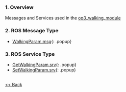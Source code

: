 ### 1. Overview
Messages and Services used in the [op3_walking_module]

### 2. ROS Message Type
* [WalkingParam.msg]{: .popup}  


### 3. ROS Service Type  
* [GetWalkingParam.srv]{: .popup}
* [SetWalkingParam.srv]{: .popup}


<br>[&lt;&lt; Back](robotis_op3_msgs.md)

[op3_walking_module]:op3_walking_module.md
[WalkingParam.msg]: /docs/en/popup/op3_WalkingParam.msg/
[GetWalkingParam.srv]: /docs/en/popup/op3_GetWalkingParam.srv/
[SetWalkingParam.srv]: /docs/en/popup/op3_SetWalkingParam.srv/
